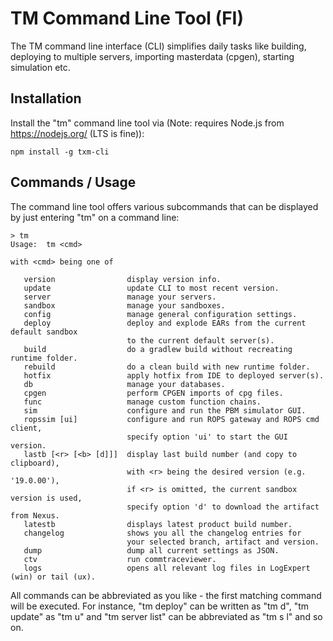 # TM Command Line Tool (FI)
The TM command line interface (CLI) simplifies daily tasks like building, deploying to multiple servers, importing masterdata (cpgen), starting simulation etc.

## Installation

Install the "tm" command line tool via (Note: requires Node.js from https://nodejs.org/ (LTS is fine)):

    npm install -g txm-cli

## Commands / Usage

The command line tool offers various subcommands that can be displayed by just entering "tm" on a command line:

    > tm
    Usage:  tm <cmd>
     
    with <cmd> being one of
 
       version                display version info.
       update                 update CLI to most recent version.
       server                 manage your servers.
       sandbox                manage your sandboxes.
       config                 manage general configuration settings.
       deploy                 deploy and explode EARs from the current default sandbox
                              to the current default server(s).
       build                  do a gradlew build without recreating runtime folder.
       rebuild                do a clean build with new runtime folder.
       hotfix                 apply hotfix from IDE to deployed server(s).
       db                     manage your databases.
       cpgen                  perform CPGEN imports of cpg files.
       func                   manage custom function chains.
       sim                    configure and run the PBM simulator GUI.
       ropssim [ui]           configure and run ROPS gateway and ROPS cmd client,
                              specify option 'ui' to start the GUI version.
       lastb [<r> [<b> [d]]]  display last build number (and copy to clipboard),
                              with <r> being the desired version (e.g. '19.0.00'),
                              if <r> is omitted, the current sandbox version is used,
                              specify option 'd' to download the artifact from Nexus.
       latestb                displays latest product build number.
       changelog              shows you all the changelog entries for
                              your selected branch, artifact and version.
       dump                   dump all current settings as JSON.
       ctv                    run commtraceviewer.
       logs                   opens all relevant log files in LogExpert (win) or tail (ux).
       
All commands can be abbreviated as you like - the first matching command will be executed. For instance, "tm deploy" can be written as "tm d", "tm update" as "tm u" and "tm server list" can be abbreviated as "tm s l" and so on.
